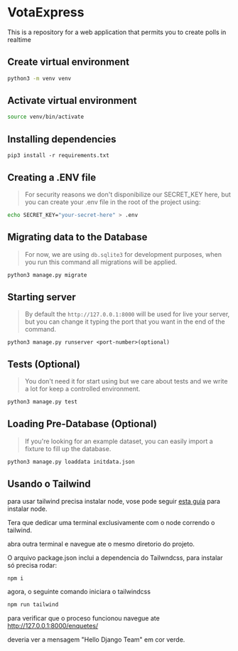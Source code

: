 # VotaExpress

This is a repository for a web application that permits you to create polls in realtime

## Create virtual environment

```bash
python3 -m venv venv
```

## Activate virtual environment
 
```bash
source venv/bin/activate
```

## Installing dependencies

```pip
pip3 install -r requirements.txt
```

## Creating a .ENV file

> For security reasons we don't disponibilize our SECRET_KEY here, but you can create your .env file in the root of the project using:

```bash
echo SECRET_KEY="your-secret-here" > .env
```

## Migrating data to the Database

> For now, we are using `db.sqlite3` for development purposes, when you run this command all migrations will be applied.

```bash
python3 manage.py migrate
```

## Starting server

> By default the `http://127.0.0.1:8000` will be used for live your server, but you can change it typing the port that you want in the end of the command.

```pip
python3 manage.py runserver <port-number>(optional)
```

## Tests (Optional)

> You don't need it for start using but we care about tests and we write a lot for keep a controlled environment.

```bash
python3 manage.py test
```

## Loading Pre-Database (Optional)

> If you're looking for an example dataset, you can easily import a fixture to fill up the database.

```bash
python3 manage.py loaddata initdata.json
```

## Usando o Tailwind 

para usar tailwind precisa instalar node, vose pode seguir [esta guia]("https://www.liquidweb.com/kb/install-nvm-linux/") para instalar node.

Tera que dedicar uma terminal exclusivamente com o node correndo o tailwind.

abra outra terminal e navegue ate o mesmo diretorio do projeto.

O arquivo package.json inclui a dependencia do Tailwndcss, para instalar só precisa rodar:

```bash
npm i
```

agora,  o seguinte comando iniciara o tailwindcss

```bash
npm run tailwind
```
para verificar que o proceso funcionou navegue ate http://127.0.0.1:8000/enquetes/

deveria ver a mensagem "Hello Django Team" em cor verde.